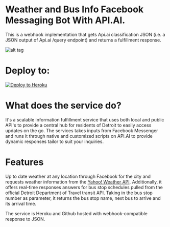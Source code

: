 # Weather and Bus Info Facebook Messaging Bot With API.AI.

This is a webhook implementation that gets Api.ai classification JSON (i.e. a JSON output of Api.ai /query endpoint) and returns a fulfillment response.

![alt tag](http://i.imgur.com/tV2harG.gif)


# Deploy to:
[![Deploy to Heroku](https://www.herokucdn.com/deploy/button.svg)](https://heroku.com/deploy)

# What does the service do?
It's a scalable information fulfillment service that uses both local and public API's to provide a central hub for residents of Detroit to easily access updates on the go.
The services takes inputs from Facebook Messenger and runs it through native and customized scripts on API.AI to provide dynamic responses tailor to suit your inquiries.

# Features
Up to date weather at any location through Facebook for the city and requests weather information from the [Yahoo! Weather API](https://developer.yahoo.com/weather/). Additionally, it offers real-time responses answers for bus stop schedules pulled from the official Detroit Department of Travel transit API. Taking in the bus stop number as parameter, it returns the bus stop name, next bus to arrive and its arrival time.

The service is Heroku and Github hosted with webhook-compatible response to JSON.
